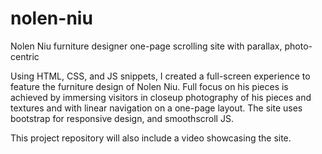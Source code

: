 # nolen-niu
Nolen Niu furniture designer one-page scrolling site with parallax, photo-centric

Using HTML, CSS, and JS snippets, I created a full-screen experience to feature the furniture design of Nolen Niu.
Full focus on his pieces is achieved by immersing visitors in closeup photography of his pieces and textures and with linear navigation on a one-page layout. The site uses bootstrap for responsive design, and smoothscroll JS.

This project repository will also include a video showcasing the site.
